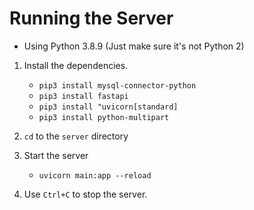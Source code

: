 # Running the Server

- Using Python 3.8.9 (Just make sure it's not Python 2)

1. Install the dependencies.
    - `pip3 install mysql-connector-python`
    - `pip3 install fastapi`
    - `pip3 install "uvicorn[standard]`
    - `pip3 install python-multipart`

2. `cd` to the `server` directory

3. Start the server
    - `uvicorn main:app --reload`

4. Use `Ctrl+C` to stop the server.